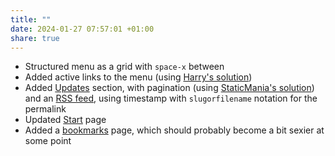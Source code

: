 ```yaml
---
title: ""
date: 2024-01-27 07:57:01 +01:00
share: true
---
```


- Structured menu as a grid with `space-x` between
- Added active links to the menu (using [Harry's solution](https://github.com/harrycresswell/harry/blob/89858c98ae5a14a7abd7123b0bcd136ccdf06cd6/themes/hc-starter/layouts/_default/baseof.html#L19))
- Added [Updates](/updates) section, with pagination (using [StaticMania's solution](https://staticmania.com/blog/hugo-pagination)) and an [RSS feed](https://www.zinzy.website/updates/index.xml), using timestamp with `slugorfilename` notation for the permalink
- Updated [Start](/) page
- Added a [bookmarks](/bookmarks) page, which should probably become a bit sexier at some point

